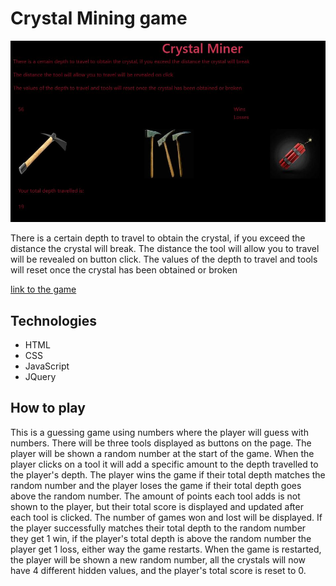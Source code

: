 # Crystal Mining game

![Picture of game](https://github.com/welljer/unit-4-game/blob/master/assets/images/readme.JPG)


There is a certain depth to travel to obtain the crystal, if you exceed the distance the crystal will break.
The distance the tool will allow you to travel will be revealed on button click.
The values of the depth to travel and tools will reset once the crystal has been obtained or broken

[link to the game](https://welljer.github.io/unit-4-game/)

## Technologies

* HTML
* CSS
* JavaScript
* JQuery

## How to play
This is a guessing game using numbers where the player will guess with numbers.
There will be three tools displayed as buttons on the page.
The player will be shown a random number at the start of the game.
When the player clicks on a tool it will add a specific amount to the depth travelled to the player's depth.
The player wins the game if their total depth matches the random number and the player loses the game if their total depth goes above the random number.
The amount of points each tool adds is not shown to the player, but their total score is displayed and updated after each tool is clicked.
The number of games won and lost will be displayed.
If the player successfully matches their total depth to the random number they get 1 win, if the player's total depth is above the random number the player get 1 loss, either way the game restarts.
When the game is restarted, the player will be shown a new random number, all the crystals will now have 4 different hidden values, and the player's total score is reset to 0.
